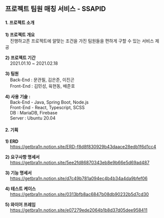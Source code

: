 ## 프로젝트 팀원 매칭 서비스 - SSAPID


#### 1. 프로젝트 소개
**1) 프로젝트 개요**  
&nbsp;&nbsp;&nbsp;&nbsp;진행하고픈 프로젝트에 알맞는 조건을 가진 팀원들을 편하게 구할 수 있는 서비스 제공

**2) 프로젝트 기간**  
&nbsp;&nbsp;&nbsp;&nbsp;2021.01.10 ~ 2021.02.18

**3) 팀원**  
&nbsp;&nbsp;&nbsp;&nbsp;Back-End : 문관필, 김은준, 이진곤  
&nbsp;&nbsp;&nbsp;&nbsp;Front-End : 김민성, 육현동, 배준호

**4) 사용 기술 :**  
&nbsp;&nbsp;&nbsp;&nbsp;Back-End - Java, Spring Boot, Node.js  
&nbsp;&nbsp;&nbsp;&nbsp;Front-End - React, Typescript, SCSS  
&nbsp;&nbsp;&nbsp;&nbsp;DB : MariaDB, Firebase  
&nbsp;&nbsp;&nbsp;&nbsp;Server : Ubuntu 20.04  

#### 2. 기획
**1) ERD**  
&nbsp;&nbsp;&nbsp;&nbsp;https://getbra1n.notion.site/ERD-f8d8f830929b43daace28edb1f6d1cc4

**2) 요구사항 명세서**  
&nbsp;&nbsp;&nbsp;&nbsp;https://getbra1n.notion.site/5ee2fd86870343eb8e9b66e5d69ad487 

**3) 기능 명세서**  
&nbsp;&nbsp;&nbsp;&nbsp;https://getbra1n.notion.site/d7c49b781a094ec4b4b34a4da9bfef06

**4) 테스트 케이스**  
&nbsp;&nbsp;&nbsp;&nbsp;https://getbra1n.notion.site/0313bfb8ac6847b08db90232b5d7cd30

**5) 와이어 프레임**  
&nbsp;&nbsp;&nbsp;&nbsp;https://getbra1n.notion.site/e07279ede2064b1b8d37d05dee958411
